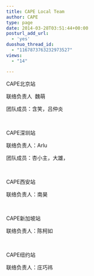 ```yaml
---
title: CAPE Local Team
author: CAPE
type: page
date: 2014-03-28T03:51:44+00:00
posturl_add_url:
  - 'yes'
duoshuo_thread_id:
  - "1167873763232973527"
views:
  - "14"

---
```

CAPE北京站

联络负责人  魏萌

团队成员：含笑，吕仲炎

&nbsp;

CAPE深圳站

联络负责人：Arlu

团队成员：杏小主，大雄，

&nbsp;

CAPE西安站

联络负责人：南昊

&nbsp;

CAPE新加坡站

联络负责人：陈柯如

&nbsp;

CAPE纽约站

联络负责人：庄巧祎

&nbsp;

&nbsp;

&nbsp;